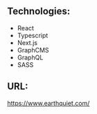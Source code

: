 ## Technologies:

- React
- Typescript
- Next.js
- GraphCMS
- GraphQL
- SASS

## URL:

https://www.earthquiet.com/
